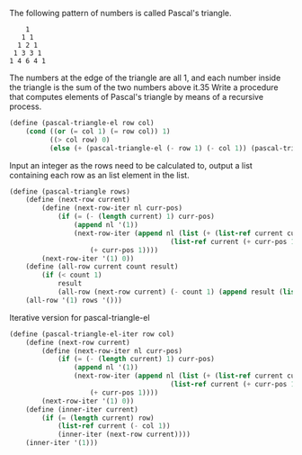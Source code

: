 The following pattern of numbers is called Pascal's triangle.

```
    1
   1 1
  1 2 1
 1 3 3 1
1 4 6 4 1
```

The numbers at the edge of the triangle are all 1, and each number inside the triangle is the sum of the two numbers above it.35 Write a procedure that computes elements of Pascal's triangle by means of a recursive process.

```scheme
(define (pascal-triangle-el row col)
    (cond ((or (= col 1) (= row col)) 1)
          ((> col row) 0)
          (else (+ (pascal-triangle-el (- row 1) (- col 1)) (pascal-triangle-el (- row 1) col)))))
```

Input an integer as the rows need to be calculated to, output a list containing each row as an list element in the list.

```scheme
(define (pascal-triangle rows)
    (define (next-row current)
        (define (next-row-iter nl curr-pos)
            (if (= (- (length current) 1) curr-pos)
                (append nl '(1))
                (next-row-iter (append nl (list (+ (list-ref current curr-pos)
                                        (list-ref current (+ curr-pos 1)))))
                    (+ curr-pos 1))))
        (next-row-iter '(1) 0))
    (define (all-row current count result)
        (if (< count 1)
            result
            (all-row (next-row current) (- count 1) (append result (list current)))))
    (all-row '(1) rows '()))
```

Iterative version for pascal-triangle-el

```scheme
(define (pascal-triangle-el-iter row col)
    (define (next-row current)
        (define (next-row-iter nl curr-pos)
            (if (= (- (length current) 1) curr-pos)
                (append nl '(1))
                (next-row-iter (append nl (list (+ (list-ref current curr-pos)
                                        (list-ref current (+ curr-pos 1)))))
                    (+ curr-pos 1))))
        (next-row-iter '(1) 0))
    (define (inner-iter current)
        (if (= (length current) row)
            (list-ref current (- col 1))
            (inner-iter (next-row current))))
    (inner-iter '(1)))
```
